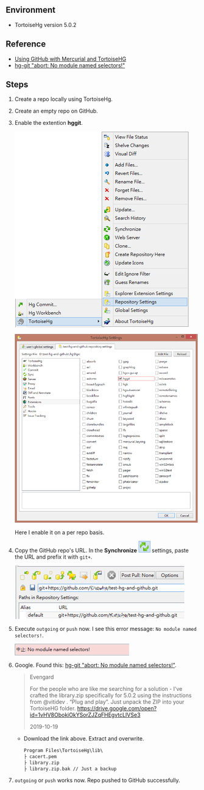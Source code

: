 ## Environment

* TortoiseHg version 5.0.2

## Reference

* [Using GitHub with Mercurial and TortoiseHG](https://www.ryadel.com/en/using-github-with-mercurial-and-tortoisehg/)
* [hg-git "abort: No module named selectors!"](https://bitbucket.org/tortoisehg/thg/issues/5140/hg-git-abort-no-module-named-selectors)

## Steps

1. Create a repo locally using TortoiseHg.

2. Create an empty repo on GitHub.

3. Enable the extention **hggit**.  

    ![](img/1.png)  

    ![](img/2.png)  

    Here I enable it on a per repo basis.

4. Copy the GitHub repo's URL. In the **Synchronize** ![](img/3.png) settings, paste the URL and prefix it with `git+`.  

    ![](img/4.png)

5. Execute `outgoing` or `push` now. I see this error message: `No module named selectors!`.

    ![](img/5.png)

6. Google. Found this: [hg-git "abort: No module named selectors!"](https://bitbucket.org/tortoisehg/thg/issues/5140/hg-git-abort-no-module-named-selectors).  

    > Evengard
    > 
    > For the people who are like me searching for a solution - I’ve crafted the library.zip specifically for 5.0.2 using the instructions from @vitidev . “Plug and play”. Just unpack the ZIP into your TortoiseHG folder. https://drive.google.com/open?id=1vHV8ObokiOkYSorZJZqFHEgvtcLIVSe3
    > 
    > 2019-10-19

    * Download the link above. Extract and overwrite.

      ```
      Program Files\TortoiseHg\lib\
      ├ cacert.pem
      ├ library.zip
      ├ library.zip.bak // Just a backup
      ```

7. `outgoing` or `push` works now. Repo pushed to GitHub successfully.